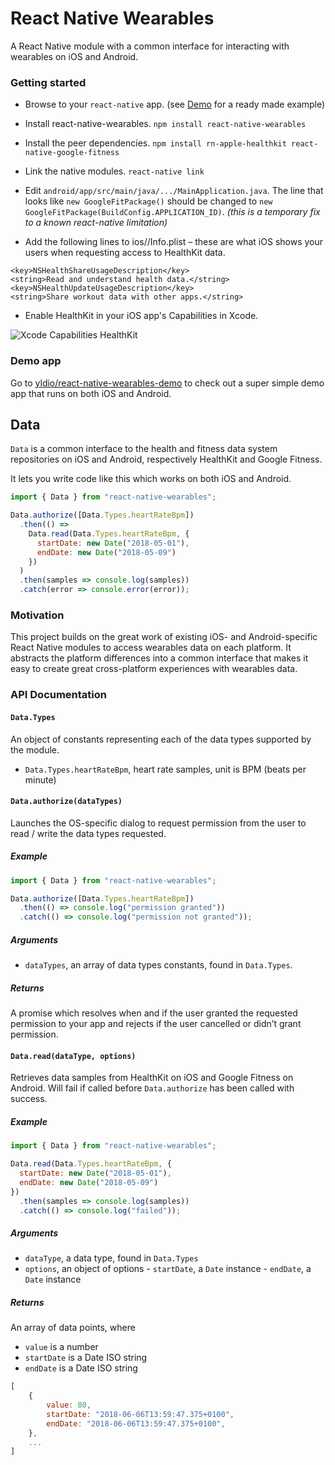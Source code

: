 # React Native Wearables

A React Native module with a common interface for interacting with wearables on iOS and Android.

### Getting started

* Browse to your `react-native` app. (see [Demo](#demo-app) for a ready made example)

* Install react-native-wearables.
`npm install react-native-wearables`

* Install the peer dependencies.
`npm install rn-apple-healthkit react-native-google-fitness`

* Link the native modules.
`react-native link`

* Edit `android/app/src/main/java/.../MainApplication.java`. The line that looks like `new GoogleFitPackage()` should be changed to `new GoogleFitPackage(BuildConfig.APPLICATION_ID)`. _(this is a temporary fix to a known react-native limitation)_

* Add the following lines to ios/<name of your app>/Info.plist – these are what iOS shows your users when requesting access to HealthKit data.

```
<key>NSHealthShareUsageDescription</key>
<string>Read and understand health data.</string>
<key>NSHealthUpdateUsageDescription</key>
<string>Share workout data with other apps.</string>
```

* Enable HealthKit in your iOS app's Capabilities in Xcode.

![Xcode Capabilities HealthKit](https://user-images.githubusercontent.com/56902/41662490-2dd69e6a-7499-11e8-8989-560d94683b61.png)

### Demo app

Go to [yldio/react-native-wearables-demo](https://github.com/yldio/react-native-wearables-demo) to check out a super simple demo app that runs on both iOS and Android.

## Data

`Data` is a common interface to the health and fitness data system repositories on iOS and Android, respectively HealthKit and Google Fitness.

It lets you write code like this which works on both iOS and Android.

```js
import { Data } from "react-native-wearables";

Data.authorize([Data.Types.heartRateBpm])
  .then(() =>
    Data.read(Data.Types.heartRateBpm, {
      startDate: new Date("2018-05-01"),
      endDate: new Date("2018-05-09")
    })
  )
  .then(samples => console.log(samples))
  .catch(error => console.error(error));
```

### Motivation

This project builds on the great work of existing iOS- and Android-specific React Native modules to access wearables data on each platform. It abstracts the platform differences into a common interface that makes it easy to create great cross-platform experiences with wearables data.

### API Documentation

#### `Data.Types`

An object of constants representing each of the data types supported by the module.

- `Data.Types.heartRateBpm`, heart rate samples, unit is BPM (beats per minute)

#### `Data.authorize(dataTypes)`

Launches the OS-specific dialog to request permission from the user to read / write the data types requested.

##### Example

```js
import { Data } from "react-native-wearables";

Data.authorize([Data.Types.heartRateBpm])
  .then(() => console.log("permission granted"))
  .catch(() => console.log("permission not granted"));
```

##### Arguments

- `dataTypes`, an array of data types constants, found in `Data.Types`.

##### Returns

A promise which resolves when and if the user granted the requested permission to your app and rejects if the user cancelled or didn’t grant permission.

#### `Data.read(dataType, options)`

Retrieves data samples from HealthKit on iOS and Google Fitness on Android. Will fail if called before `Data.authorize` has been called with success.

##### Example

```js
import { Data } from "react-native-wearables";

Data.read(Data.Types.heartRateBpm, {
  startDate: new Date("2018-05-01"),
  endDate: new Date("2018-05-09")
})
  .then(samples => console.log(samples))
  .catch(() => console.log("failed"));
```

##### Arguments

- `dataType`, a data type, found in `Data.Types`
- `options`, an object of options - `startDate`, a `Date` instance - `endDate`, a `Date` instance

##### Returns

An array of data points, where

- `value` is a number
- `startDate` is a Date ISO string
- `endDate` is a Date ISO string

```js
[
	{
		value: 80,
		startDate: "2018-06-06T13:59:47.375+0100",
		endDate: "2018-06-06T13:59:47.375+0100",
	},
	...
]
```
